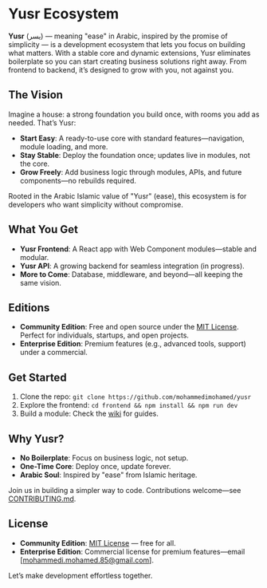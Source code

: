 # Yusr Ecosystem

**Yusr** (يسر) — meaning "ease" in Arabic, inspired by the promise of simplicity — is a development ecosystem that lets you focus on building what matters. With a stable core and dynamic extensions, Yusr eliminates boilerplate so you can start creating business solutions right away. From frontend to backend, it’s designed to grow with you, not against you.

## The Vision

Imagine a house: a strong foundation you build once, with rooms you add as needed. That’s Yusr:
- **Start Easy**: A ready-to-use core with standard features—navigation, module loading, and more.
- **Stay Stable**: Deploy the foundation once; updates live in modules, not the core.
- **Grow Freely**: Add business logic through modules, APIs, and future components—no rebuilds required.

Rooted in the Arabic Islamic value of "Yusr" (ease), this ecosystem is for developers who want simplicity without compromise.

## What You Get

- **Yusr Frontend**: A React app with Web Component modules—stable and modular.
- **Yusr API**: A growing backend for seamless integration (in progress).
- **More to Come**: Database, middleware, and beyond—all keeping the same vision.

## Editions

- **Community Edition**: Free and open source under the [MIT License](LICENSE). Perfect for individuals, startups, and open projects.
- **Enterprise Edition**: Premium features (e.g., advanced tools, support) under a commercial.

## Get Started

1. Clone the repo: `git clone https://github.com/mohammedimohamed/yusr`
2. Explore the frontend: `cd frontend && npm install && npm run dev`
3. Build a module: Check the [wiki](https://github.com/mohammedimohamed/yusr/wiki) for guides.

## Why Yusr?

- **No Boilerplate**: Focus on business logic, not setup.
- **One-Time Core**: Deploy once, update forever.
- **Arabic Soul**: Inspired by "ease" from Islamic heritage.

Join us in building a simpler way to code. Contributions welcome—see [CONTRIBUTING.md](CONTRIBUTING.md).

## License

- **Community Edition**: [MIT License](LICENSE) — free for all.
- **Enterprise Edition**: Commercial license for premium features—email [mohammedi.mohamed.85@gmail.com].

Let’s make development effortless together.
